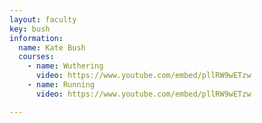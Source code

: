 ```yaml
---
layout: faculty
key: bush
information:
  name: Kate Bush
  courses:
    - name: Wuthering
      video: https://www.youtube.com/embed/pllRW9wETzw
    - name: Running
      video: https://www.youtube.com/embed/pllRW9wETzw

---
```

